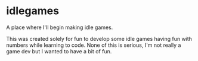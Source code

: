# idlegames
A place where I'll begin making idle games.

This was created solely for fun to develop some idle games having fun with numbers while learning to code. None of this is serious, I'm not really a game dev but I wanted to have a bit of fun.
